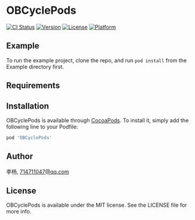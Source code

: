 # OBCyclePods

[![CI Status](https://img.shields.io/travis/李杨/OBCyclePods.svg?style=flat)](https://travis-ci.org/李杨/OBCyclePods)
[![Version](https://img.shields.io/cocoapods/v/OBCyclePods.svg?style=flat)](https://cocoapods.org/pods/OBCyclePods)
[![License](https://img.shields.io/cocoapods/l/OBCyclePods.svg?style=flat)](https://cocoapods.org/pods/OBCyclePods)
[![Platform](https://img.shields.io/cocoapods/p/OBCyclePods.svg?style=flat)](https://cocoapods.org/pods/OBCyclePods)

## Example

To run the example project, clone the repo, and run `pod install` from the Example directory first.

## Requirements

## Installation

OBCyclePods is available through [CocoaPods](https://cocoapods.org). To install
it, simply add the following line to your Podfile:

```ruby
pod 'OBCyclePods'
```

## Author

李杨, 714711047@qq.com

## License

OBCyclePods is available under the MIT license. See the LICENSE file for more info.
